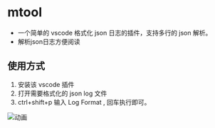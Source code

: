 # mtool
- 一个简单的 vscode 格式化 json 日志的插件，支持多行的 json 解析。
- 解析json日志方便阅读


## 使用方式

1. 安装该 vscode 插件
2. 打开需要格式化的 json log 文件
3. ctrl+shift+p 输入  Log Format , 回车执行即可。

![动画](https://user-images.githubusercontent.com/44515608/161752004-b617f6c4-665f-445a-86c2-cb7f3e29aa37.gif)
